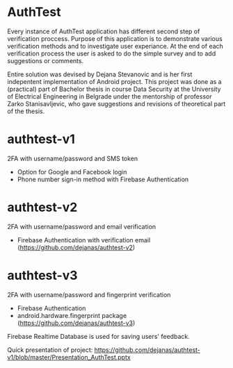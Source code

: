  # AuthTest
 
 Every instance of AuthTest application has different second step of verification proccess.
 Purpose of this application is to demonstrate various verification methods and to investigate user experiance.
 At the end of each verification process the user is asked to do the simple survey and to add suggestions or comments.
 
 Entire solution was devised by Dejana Stevanovic and is her first indepentent implementation of Android project.
 This project was done as a (practical) part of Bachelor thesis in course Data Security at the University of
 Electrical Engineering in Belgrade under the mentorship of professor Zarko Stanisavljevic, who gave suggestions and revisions
 of theoretical part of the thesis.

# authtest-v1
2FA with username/password and SMS token
  - Option for Google and Facebook login
  - Phone number sign-in method with Firebase Authentication
  
# authtest-v2
2FA with username/password and email verification
  - Firebase Authentication with verification email
  (https://github.com/dejanas/authtest-v2)

# authtest-v3
2FA with username/password and fingerprint verification
  - Firebase Authentication
  - android.hardware.fingerprint package
  (https://github.com/dejanas/authtest-v3)

Firebase Realtime Database is used for saving users' feedback.

Quick presentation of project: 
https://github.com/dejanas/authtest-v1/blob/master/Presentation_AuthTest.pptx
